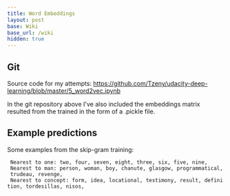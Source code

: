 ```yaml
---
title: Word Embeddings
layout: post
base: Wiki
base_url: /wiki
hidden: true
---
```



Git
---

Source code for my attempts: [<https://github.com/Tzeny/udacity-deep-learning/blob/master/5_word2vec.ipynb>](https://github.com/Tzeny/udacity-deep-learning/blob/master/5_word2vec.ipynb)

In the git repository above I've also included the embeddings matrix resulted from the trained in the form of a .pickle file.

Example predictions
-------------------

Some examples from the skip-gram training:

` Nearest to one: two, four, seven, eight, three, six, five, nine,`
` Nearest to man: person, woman, boy, chanute, glasgow, programmatical, trudeau, revenge,`
` Nearest to concept: form, idea, locational, testimony, result, definition, tordesillas, nisos,`
